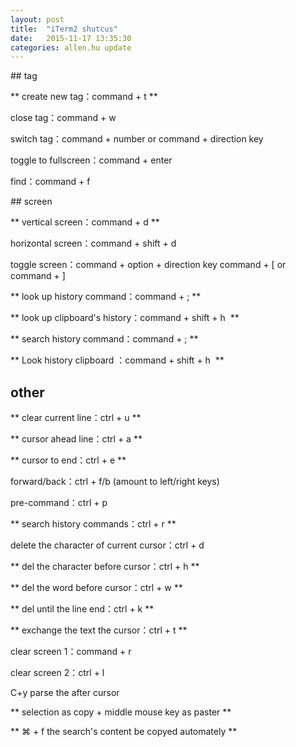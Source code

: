 ```yaml
---
layout: post
title:  "iTerm2 shutcus"
date:   2015-11-17 13:35:30
categories: allen.hu update
---
```



## tag

** create new tag：command + t **

close tag：command + w

switch tag：command + number or  command + direction key

toggle to fullscreen：command + enter

find：command + f

## screen

** vertical screen：command + d **

horizontal screen：command + shift + d

toggle screen：command + option + direction key command + [ or command + ]

** look up history command：command + ; **

** look up clipboard's history：command + shift + h  **


** search history command：command + ; **

** Look history clipboard ：command + shift + h  **

## other

** clear current line：ctrl + u **

** cursor ahead line：ctrl + a **

** cursor to end：ctrl + e **

forward/back：ctrl + f/b (amount to left/right keys)

pre-command：ctrl + p

** search history commands：ctrl + r **

delete the character of current cursor：ctrl + d

** del the character before cursor：ctrl + h **

** del the word before cursor：ctrl + w **

** del until the line end：ctrl + k **

** exchange the text the cursor：ctrl + t **

clear screen 1：command + r

clear screen 2：ctrl + l

C+y parse the after cursor

** selection as copy + middle mouse key as paster **

** ⌘ + f the search's content be copyed automately **